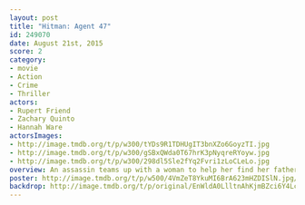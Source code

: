 ```yaml
---
layout: post
title: "Hitman: Agent 47"
id: 249070
date: August 21st, 2015
score: 2
category:
- movie
- Action
- Crime
- Thriller
actors:
- Rupert Friend
- Zachary Quinto
- Hannah Ware
actorsImages:
- http://image.tmdb.org/t/p/w300/tYDs9R1TDHUgIT3bnXZo6GoyzTI.jpg
- http://image.tmdb.org/t/p/w300/gSBxQWda0T67hrK3pNyqreRYoyw.jpg
- http://image.tmdb.org/t/p/w300/298dl5Sle2fYq2Fvri1zLoCLeLo.jpg
overview: An assassin teams up with a woman to help her find her father and uncover the mysteries of her ancestry.
poster: http://image.tmdb.org/t/p/w500/4VmZeT8YkuMI6BrA623mHZDISlN.jpg/
backdrop: http://image.tmdb.org/t/p/original/EnWldA0LlltnAhKjmBZci6Y4Lc.jpg
---
```

